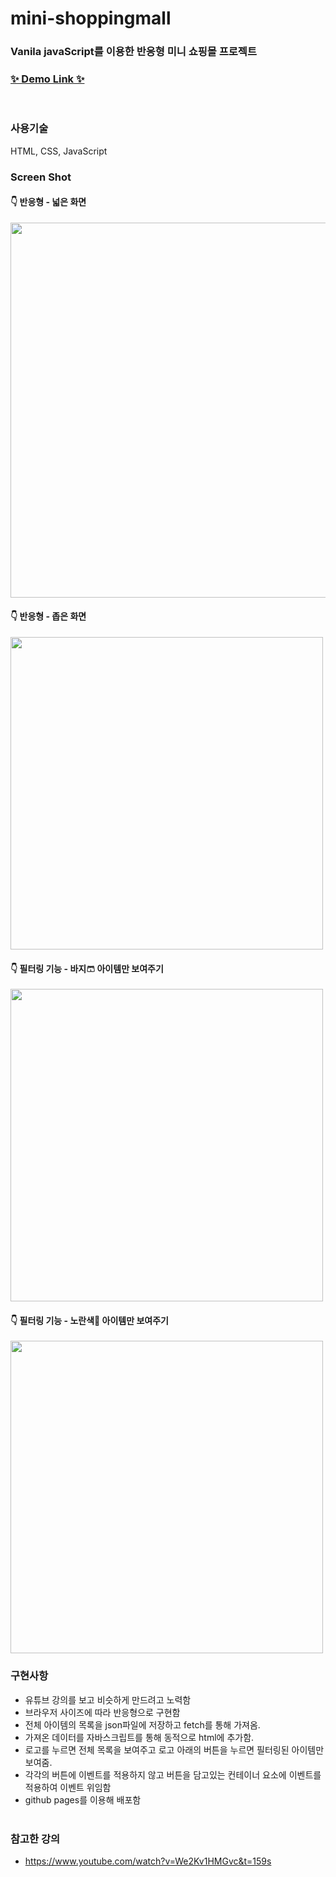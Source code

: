# mini-shoppingmall

### Vanila javaScript를 이용한 반응형 미니 쇼핑몰 프로젝트

### [✨ Demo Link ✨](https://mynameisjisoo.github.io/mini-shoppingmall/)

</br>

### 사용기술

HTML, CSS, JavaScript </br>

### Screen Shot

#### 👇 반응형 - 넓은 화면

<img src ="https://user-images.githubusercontent.com/84840032/135466716-0352267d-2aa5-46bf-a95c-14be044dfd6c.png" width ="600">
</br>

#### 👇 반응형 - 좁은 화면

<img src ="https://user-images.githubusercontent.com/84840032/135466689-5f6b37bc-373f-46ea-96df-194895a8b26f.png" height="500">
</br>

#### 👇 필터링 기능 - 바지🩳 아이템만 보여주기

<img src ="https://user-images.githubusercontent.com/84840032/135470351-89032438-7423-4743-996e-19be392f0793.png" height="500">
</br>

#### 👇 필터링 기능 - 노란색💛 아이템만 보여주기

<img src ="https://user-images.githubusercontent.com/84840032/135470575-7b57ada2-2369-4724-bfa2-e8900ea2752f.png" height="500">

</br>

### 구현사항

- 유튜브 강의를 보고 비슷하게 만드려고 노력함
- 브라우저 사이즈에 따라 반응형으로 구현함
- 전체 아이템의 목록을 json파일에 저장하고 fetch를 통해 가져옴.
- 가져온 데이터를 자바스크립트를 통해 동적으로 html에 추가함.
- 로고를 누르면 전체 목록을 보여주고 로고 아래의 버튼을 누르면 필터링된 아이템만 보여줌.
- 각각의 버튼에 이벤트를 적용하지 않고 버튼을 담고있는 컨테이너 요소에 이벤트를 적용하여 이벤트 위임함
- github pages를 이용해 배포함
  </br></br>

### 참고한 강의

- https://www.youtube.com/watch?v=We2Kv1HMGvc&t=159s
